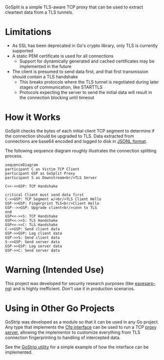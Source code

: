 GoSplit is a simple TLS-aware TCP proxy that can be used
to extract cleartext data from a TLS tunnels.

# Limitations

- As SSL has been deprecated in Go's crypto library, only TLS is 
  currently supported
- A static PEM certificate is used for all connections
  - Support for dynamically generated and cached certificates
    may be implemented in the future
- The client is presumed to send data first, and that first
  transmission should contain a TLS handshake
  - This breaks protocols where the TLS tunnel is negotiated
    during later stages of communication, like STARTTLS
  - Protocols expecting the server to send the initial data
    will result in the connection blocking until timeout

# How it Works

GoSplit checks the bytes of each initial client TCP segment to determine
if the connection should be upgraded to TLS. Data extracted from
connections are base64 encoded and logged to disk in [JSONL format][jsonl].

The following sequence diagram roughly illustrates the connection splitting
process.

[jsonl]: https://jsonlines.org/

```mermaid
sequenceDiagram
participant C as Victim TCP Client
participant GSP as GoSplit Proxy
participant S as Downstream<br/>TLS Server

C<<->>GSP: TCP Handshake

critical Client must send data first
C->>GSP: TCP Segment w/<br/>TLS Client Hello
GSP->>GSP: Fingerprint TLS<br/>Client Hello
GSP-->>GSP: Upgrade client<br/>conn to TLS
end
GSP<<->>S: TCP Handshake
GSP<<->>S: TLS Handshake
GSP<<->>C: TLS Handshake
C->>GSP: Send client data
GSP->>GSP: Log client data
GSP->>S: Send client data
S->>GSP: Send server data
GSP->>GSP: Log server data
GSP->>C: Send server data
```

# Warning (Intended Use)

This project was developed for security research purposes (like
[eavesarp-ng]) and is highly inefficient. Don't use it in
production scenarios.

[eavesarp-ng]: https://github.com/ImpostorKeanu/eavesarp-ng

# Using in Other Go Projects

GoStrip was developed as a module so that it can be used in
any Go project. Any type that implements the [Cfg interface][cfg-interface]
can be used to run a TCP [proxy server][proxy-server], allowing
the implementor to customize everything from TLS connection
fingerprinting to handling of intercepted data.

See the [GoStrip utility][utility-cfg] for a simple example of how
the interface can be implemented.

[cfg-interface]: cfg.go
[proxy-server]: proxy.go
[utility-cfg]: cmd/cfg.go